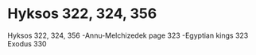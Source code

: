 # Hyksos 322, 324, 356

Hyksos 322, 324, 356
-Annu-Melchizedek page 323
-Egyptian kings 323
Exodus 330